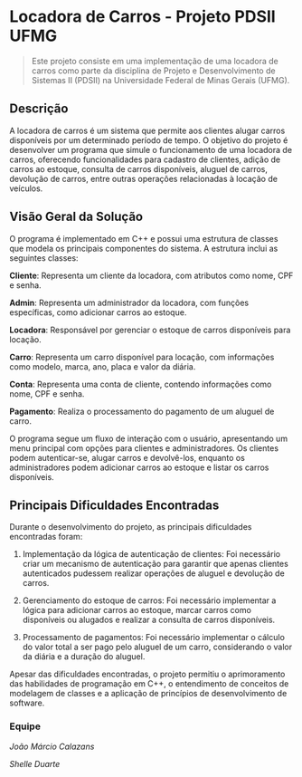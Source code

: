 # Locadora de Carros - Projeto PDSII UFMG
> Este projeto consiste em uma implementação de uma locadora de carros como parte da disciplina de Projeto e Desenvolvimento de Sistemas II (PDSII) na Universidade Federal de Minas Gerais (UFMG).

## Descrição
A locadora de carros é um sistema que permite aos clientes alugar carros disponíveis por um determinado período de tempo. O objetivo do projeto é desenvolver um programa que simule o funcionamento de uma locadora de carros, oferecendo funcionalidades para cadastro de clientes, adição de carros ao estoque, consulta de carros disponíveis, aluguel de carros, devolução de carros, entre outras operações relacionadas à locação de veículos.

## Visão Geral da Solução
O programa é implementado em C++ e possui uma estrutura de classes que modela os principais componentes do sistema. A estrutura inclui as seguintes classes:

**Cliente**: Representa um cliente da locadora, com atributos como nome, CPF e senha.

**Admin**: Representa um administrador da locadora, com funções específicas, como adicionar carros ao estoque.

**Locadora**: Responsável por gerenciar o estoque de carros disponíveis para locação.

**Carro**: Representa um carro disponível para locação, com informações como modelo, marca, ano, placa e valor da diária.

**Conta**: Representa uma conta de cliente, contendo informações como nome, CPF e senha.

**Pagamento**: Realiza o processamento do pagamento de um aluguel de carro.

O programa segue um fluxo de interação com o usuário, apresentando um menu principal com opções para clientes e administradores. Os clientes podem autenticar-se, alugar carros e devolvê-los, enquanto os administradores podem adicionar carros ao estoque e listar os carros disponíveis.

## Principais Dificuldades Encontradas
Durante o desenvolvimento do projeto, as principais dificuldades encontradas foram:

1. Implementação da lógica de autenticação de clientes: Foi necessário criar um mecanismo de autenticação para garantir que apenas clientes autenticados pudessem realizar operações de aluguel e devolução de carros.

2. Gerenciamento do estoque de carros: Foi necessário implementar a lógica para adicionar carros ao estoque, marcar carros como disponíveis ou alugados e realizar a consulta de carros disponíveis.

3. Processamento de pagamentos: Foi necessário implementar o cálculo do valor total a ser pago pelo aluguel de um carro, considerando o valor da diária e a duração do aluguel.

Apesar das dificuldades encontradas, o projeto permitiu o aprimoramento das habilidades de programação em C++, o entendimento de conceitos de modelagem de classes e a aplicação de princípios de desenvolvimento de software.

### Equipe

_João Márcio Calazans_

_Shelle Duarte_

